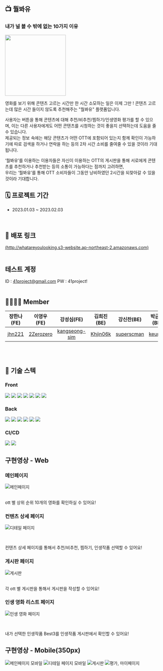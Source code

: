 ## :tv: 뭘봐유
### 내가 널 볼 수 밖에 없는 10가지 이유

<img src = https://i.postimg.cc/y6GbHprc/Green-Logo.png width = "200">

영화를 보기 위해 콘텐츠 고르는 시간만 한 시간 소모하는 일은 이제 그만 ! 콘텐츠 고르는데 많은 시간 들이지 않도록 추천해주는 "뭘봐유" 플랫폼입니다.


사용자는 버튼을 통해 콘텐츠에 대해 추천/비추천/찜하기/인생영화 평가를 할 수 있으며, 이는 다른 사용자에게도 어떤 콘텐츠를 시청하는 것이 좋을지 선택하는데 도움을 줄 수 있습니다.
<br/>제공되는 정보 속에는 해당 콘텐츠가 어떤 OTT에 포함되어 있는지 함께 확인이 가능하기에 따로 검색을 하거나 연락을 하는 등의 2차 시간 소비를 줄여줄 수 있을 것이라 기대됩니다.


‘뭘봐유’를 이용하는 이용자들은 자신이 이용하는 OTT의 게시판을 통해 서로에게 콘텐츠를 추천하거나 추천받는 등의 소통이 가능하다는 점까지 고려하면,<br>우리는 ‘뭘봐유’를 통해 OTT 소비자들이 그동안 낭비하였던 2시간을 되찾아갈 수 있을것이라 기대합니다.

## 🗓️ 프로젝트 기간
- 2023.01.03 ~ 2023.02.03
</br>

## :link: 배포 링크
[(http://whatareyoulooking.s3-website.ap-northeast-2.amazonaws.com)](http://whatareyoulooking.s3-website.ap-northeast-2.amazonaws.com)
</br></br>


##  테스트 계정
ID : 41project@gmail.com
PW : 41project!
</br></br>

## 👨‍👩‍👧‍👦 Member

| 장한나(FE) |  이영우 (FE) |  강성심(FE)  |  김희진(BE)  |  강신찬(BE) |  박금비(BE) |
| :-: | :-: |  :-: |  :-: |  :-: |  :-: |
| [jhn221](https://github.com/jhn221) | [2Zerozero](https://github.com/2Zerozero) | [kangseong-sim](https://github.com/kangseong-sim) | [Khjin06k](https://github.com/Khjin06k) | [superscman](https://github.com/superscman)| [keumbi](https://github.com/keumbi)

</br></br>
## :low_brightness: 기술 스텍
### Front

<img src="https://img.shields.io/badge/react-61DAFB?style=for-the-badge&logo=react&logoColor=black"> <img src="https://img.shields.io/badge/styledcomponents-DB7093?style=for-the-badge&logo=styledcomponents&logoColor=black"> <img src="https://img.shields.io/badge/React_Query-FF4154?style=for-the-badge&logo=React_Query&logoColor=white"> <img src="https://img.shields.io/badge/React_Router-CA4245?style=for-the-badge&logo=React_Router&logoColor=white"/> <img src="https://img.shields.io/badge/Axios-181717?style=for-the-badge&logo=Axios&logoColor=white"> <img src="https://img.shields.io/badge/html5-E34F26?style=for-the-badge&logo=html5&logoColor=white"> <img src="https://img.shields.io/badge/JavaScript-FFC000?style=for-the-badge&logo=JavaScript&logoColor=black"/> 

### Back

<img src="https://img.shields.io/badge/spring-6DB33F?style=for-the-badge&logo=spring&logoColor=white"/> <img src="https://img.shields.io/badge/springBoot-6DB33F?style=for-the-badge&logo=springBoot&logoColor=white"/> <img src="https://img.shields.io/badge/JAVA-F05032?style=for-the-badge&logo=JAVA&logoColor=white"/> <img src="https://img.shields.io/badge/MySQL-4479A1?style=for-the-badge&logo=MySQL&logoColor=white"/> <img src="https://img.shields.io/badge/Apache-D22128?style=for-the-badge&logo=Apache&logoColor=white"/> <img src="https://img.shields.io/badge/SpringSecurity-6DB33F?style=for-the-badge&logo=SpringSecurity&logoColor=white"/>


### CI/CD

<img src="https://img.shields.io/badge/Amazon S3-569A31?style=for-the-badge&logo=Amazon S3&logoColor=white"/> <img src="https://img.shields.io/badge/Amazon EC2-FF9900?style=for-the-badge&logo=Amazon EC2&logoColor=white"/>
<br/>

## 구현영상 - Web

### 메인페이지

![메인페이지](https://user-images.githubusercontent.com/111329273/216265731-767b8288-742d-4b5c-9cb5-9c60721d1ad0.gif)

<br>
<aside>
ott 별 상위 순위 10개의 영화를 확인하실 수 있어요! </aside>

### 컨텐츠 상세 페이지
![디테일 페이지](https://user-images.githubusercontent.com/111329273/216279449-5c36d0a4-33c0-4712-bfcc-c8dc51f9dd77.gif)

<br><aside>
컨텐츠 상세 페이지를 통해서 추천/비추천, 찜하기, 인생작품 선택할 수 있어요! </aside>

### 게시판 페이지
![게시판](https://user-images.githubusercontent.com/111329273/216264135-75e26422-425c-40bf-9c94-45e658917785.gif)

<br>
<aside>
각 ott 별 게시판을 통해서 게시판을 작성할 수 있어요! </aside>

### 인생 영화 리스트 페이지

![인생 영화 페이지](https://user-images.githubusercontent.com/111329273/216282070-6508ce91-f2dd-48a5-bf40-deb6f626eb1e.gif)
 
<br><aside>
내가 선택한 인생작품 Best3를 인생작품 게시판에서 확인할 수 있어요! </aside>

## 구현영상 - Mobile(350px)
![메인페이지 모바일](https://user-images.githubusercontent.com/98151533/216283426-a37b69cc-738e-45f1-8699-531435e96e2e.gif) 
![디테일 페이지 모바일](https://user-images.githubusercontent.com/98151533/216282469-392f575d-6aa9-4df2-99ca-622d27c956b1.gif)
![게시판](https://user-images.githubusercontent.com/98151533/216282591-e6b264b8-e64a-4e82-8595-80f09b977680.gif) 
![평가, 마이페이지](https://user-images.githubusercontent.com/98151533/216282922-f508c1f5-5b0d-485d-92de-ddff00c38bb2.gif)
